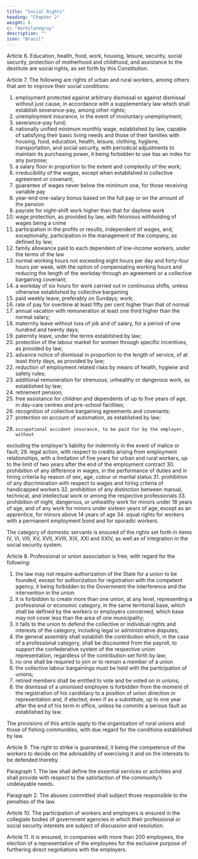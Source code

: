 ```yaml
---
title: "Social Rights"
heading: "Chapter 2"
weight: 8
c: "darkslategray"
description: ""
icon: "Brazil"
---
```



Article 6. Education, health, food, work, housing, leisure, security, social security, protection of motherhood and childhood, and assistance to the destitute are social rights, as set forth by this Constitution.

Article 7. The following are rights of urban and rural workers, among others that aim to improve their social conditions: 

1. employment protected against arbitrary dismissal or against dismissal
without just cause, in accordance with a supplementary law which shall establish
severance-pay, among other rights;
2.  unemployment insurance, in the event of involuntary unemployment;
3.   severance-pay fund;
4. nationally unified minimum monthly wage, established by law, capable of satisfying their basic living needs and those of their families with housing, food, education, health, leisure, clothing, hygiene, transportation, and social security, with periodical adjustments to maintain its purchasing power, it being forbidden to use itas an index for any purpose;
5. a salary floor in proportion to the extent and complexity of the work;
6.  irreducibility of the wages, except when established in collective
agreement or covenant;
7.   guarantee of wages never below the minimum one, for those receiving
variable pay
8.    year-end one-salary bonus based on the full pay or on the amount of
the pension
9.  payrate for night-shift work higher than that for daytime work
10.  wage protection, as provided by law, with felonious withholding of wages being a crime
11.  participation in the profits or results, independent of wages, and, exceptionally, participation in the management of the company, as defined by law;
13.  family allowance paid to each dependent of low-income workers, under the terms of the law
13.   normal working hours not exceeding eight hours per day and forty-four
hours per week, with the option of compensating working hours and reducing the
length of the workday through an agreement or a collective bargaining covenant;
14. a workday of six hours for work carried out in continuous shifts, unless
otherwise established by collective bargaining
15. paid weekly leave, preferably on Sundays; work;
16.  rate of pay for overtime at least fifty per cent higher than that of normal
16.   annual vacation with remuneration at least one third higher than the
normal salary;
18.    maternity leave without loss of job and of salary, for a period of one
hundred and twenty days;
19.  paternity leave, under the terms established by law;
20.  protection of the labour market for women through specific incentives,
as provided by law;
21.  advance notice of dismissal in proportion to the length of service, of at
least thirty days, as provided by law;
22.   reduction of employment related risks by means of health, hygiene
and safety rules;
23.   additional remuneration for strenuous, unhealthy or dangerous work,
as established by law;
24. retirement pension;
25. free assistance for children and dependents of up to five years of age,
in day-care centres and pre-school facilities;
26.   recognition of collective bargaining agreements and covenants;
26.    protection on account of automation, as established by law;
28.     occupational accident insurance, to be paid for by the employer, without
excluding the employer’s liability for indemnity in the event of malice or fault;
29.   legal action, with respect to credits arising from employment
relationships, with a limitation of five years for urban and rural workers, up to the
limit of two years after the end of the employment contract
30. prohibition of any difference in wages, in the performance of duties and in hiring criteria by reason of sex, age, colour or marital status
31.  prohibition of any discrimination with respect to wages and hiring criteria of handicapped workers
32. prohibition of any distinction between manual, technical, and intellectual work or among the respective professionals
33. prohibition of night, dangerous, or unhealthy work for minors under 18 years of age, and of any work for minors under sixteen years of age, except as an apprentice, for minors above 14 years of age
34. equal rights for workers with a permanent employment bond and for sporadic workers.

The category of domestic servants is ensured of the rights set forth in items IV, VI, VIII, XV, XVII, XVIII, XIX, XXI and XXIV, as well as of integration in the social security system.

Article 8. Professional or union association is free, with regard for the following:

1. the law may not require authorization of the State for a union to be founded, except for authorization for registration with the competent agency, it being forbidden to the Government the interference and the intervention in the union
2.  it is forbidden to create more than one union, at any level, representing a professional or economic category, in the same territorial base, which shall be defined by the workers or employers concerned, which base may not cover less than the area of one municipality;
3.   it falls to the union to defend the collective or individual rights and interests
of the category, including legal or administrative disputes;
4. the general assembly shall establish the contribution which, in the case of a professional category, shall be discounted from the payroll, to support the confederative system of the respective union representation, regardless of the contribution set forth by law;
5. no one shall be required to join or to remain a member of a union
6.  the collective labour bargainings must be held with the participation of unions;
7.   retired members shall be entitled to vote and be voted on in unions;
8.    the dismissal of a unionised employee is forbidden from the moment of the registration of his candidacy to a position of union direction or representation and, if elected, even if as a substitute, up to one year after the end of his term in office, unless he commits a serious fault as established by law. 

The provisions of this article apply to the organization of rural
unions and those of fishing communities, with due regard for the conditions established
by law.

Article 9. The right to strike is guaranteed, it being the competence of the workers to
decide on the advisability of exercising it and on the interests to be defended thereby.

Paragraph 1. The law shall define the essential services or activities and shall
provide with respect to the satisfaction of the community’s undelayable needs.

Paragraph 2. The abuses committed shall subject those responsible to the penalties
of the law.

Article 10. The participation of workers and employers is ensured in the collegiate bodies of government agencies in which their professional or social security interests are subject of discussion and resolution.

Article 11.  It is ensured, in companies with more than 200 employees, the election of a representative of the employees for the exclusive purpose of furthering direct negotiations with the employers.

